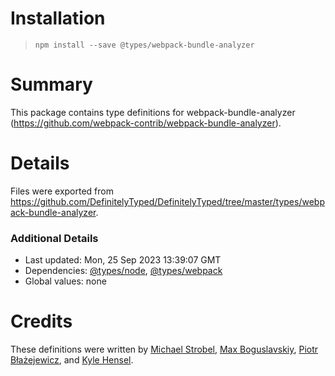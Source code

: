 # Installation
> `npm install --save @types/webpack-bundle-analyzer`

# Summary
This package contains type definitions for webpack-bundle-analyzer (https://github.com/webpack-contrib/webpack-bundle-analyzer).

# Details
Files were exported from https://github.com/DefinitelyTyped/DefinitelyTyped/tree/master/types/webpack-bundle-analyzer.

### Additional Details
 * Last updated: Mon, 25 Sep 2023 13:39:07 GMT
 * Dependencies: [@types/node](https://npmjs.com/package/@types/node), [@types/webpack](https://npmjs.com/package/@types/webpack)
 * Global values: none

# Credits
These definitions were written by [Michael Strobel](https://github.com/kryops), [Max Boguslavskiy](https://github.com/maxbogus), [Piotr Błażejewicz](https://github.com/peterblazejewicz), and [Kyle Hensel](https://github.com/k-yle).
